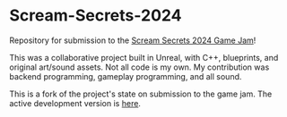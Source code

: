 # Scream-Secrets-2024

Repository for submission to the [Scream Secrets 2024 Game Jam](https://itch.io/jam/scream-secrets/rate/2932954)!

This was a collaborative project built in Unreal, with C++, blueprints, and original art/sound assets. Not all code is my own. My contribution was backend programming, gameplay programming, and all sound.

This is a fork of the project's state on submission to the game jam. The active development version is [here](https://github.com/Archives0/Final-Feast).
